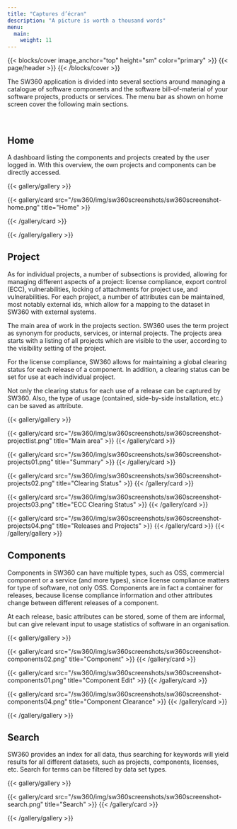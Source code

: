 ```yaml
---
title: "Captures d’écran"
description: "A picture is worth a thousand words"
menu:
  main:
    weight: 11
---
```



{{< blocks/cover image_anchor="top" height="sm" color="primary" >}}
{{< page/header >}}
{{< /blocks/cover >}}

<div class="container l-container--padded">

The SW360 application is divided into several sections around managing a catalogue of software components and the software bill-of-material of your software projects, products or services. The menu bar as shown on home screen cover the following main sections.

<br>

## Home

A dashboard listing the components and projects created by the user logged in. With this overview, the own projects and components can be directly accessed.

{{< gallery/gallery >}} 

  {{< gallery/card src="/sw360/img/sw360screenshots/sw360screenshot-home.png" title="Home" >}}
  
  {{< /gallery/card >}}

{{< /gallery/gallery >}}


## Project

As for individual projects, a number of subsections is provided, allowing for managing different aspects of a project: license compliance, export control (ECC), vulnerabilities, locking of attachments for project use, and vulnerabilities.
For each project, a number of attributes can be maintained, most notably external ids, which allow for a mapping to the dataset in SW360 with external systems.

The main area of work in the projects section. SW360 uses the term project as synonym for products, services, or internal projects. The projects area starts with a listing of all projects which are visible to the user, according to the visibility setting of the project.

For the license compliance, SW360 allows for maintaining a global clearing status for each release of a component. In addition, a clearing status can be set for use at each individual project.

Not only the clearing status for each use of a release can be captured by SW360. Also, the type of usage (contained, side-by-side installation, etc.) can be saved as attribute.

{{< gallery/gallery >}} 

  {{< gallery/card src="/sw360/img/sw360screenshots/sw360screenshot-projectlist.png" title="Main area" >}}
  {{< /gallery/card >}}

  {{< gallery/card src="/sw360/img/sw360screenshots/sw360screenshot-projects01.png" title="Summary" >}}
  {{< /gallery/card >}}

  {{< gallery/card src="/sw360/img/sw360screenshots/sw360screenshot-projects02.png" title="Clearing Status" >}}
  {{< /gallery/card >}}

  {{< gallery/card src="/sw360/img/sw360screenshots/sw360screenshot-projects03.png" title="ECC Clearing Status" >}}
  {{< /gallery/card >}}

{{< gallery/card src="/sw360/img/sw360screenshots/sw360screenshot-projects04.png" title="Releases and Projects" >}}
  {{< /gallery/card >}}
{{< /gallery/gallery >}}

## Components

Components in SW360 can have multiple types, such as OSS, commercial component or a service (and more types), since license compliance matters for type of software, not only OSS. Components are in fact a container for releases, because license compliance information and other attributes change between different releases of a component.

At each release, basic attributes can be stored, some of them are informal, but can give relevant input to usage statistics of software in an organisation.

{{< gallery/gallery >}} 

  {{< gallery/card src="/sw360/img/sw360screenshots/sw360screenshot-components02.png" title="Component" >}}
  {{< /gallery/card >}}

  {{< gallery/card src="/sw360/img/sw360screenshots/sw360screenshot-components01.png" title="Component Edit" >}}
  {{< /gallery/card >}}

  {{< gallery/card src="/sw360/img/sw360screenshots/sw360screenshot-components04.png" title="Component Clearance" >}}
  {{< /gallery/card >}}

{{< /gallery/gallery >}}


## Search

SW360 provides an index for all data, thus searching for keywords will yield results for all different datasets, such as projects, components, licenses, etc. Search for terms can be filtered by data set types.

{{< gallery/gallery >}} 

  {{< gallery/card src="/sw360/img/sw360screenshots/sw360screenshot-search.png" title="Search" >}}
  {{< /gallery/card >}}

{{< /gallery/gallery >}}

</div>

